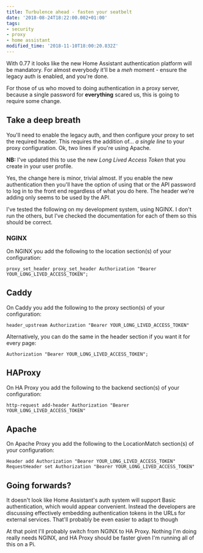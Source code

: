 ```yaml
---
title: Turbulence ahead - fasten your seatbelt
date: '2018-08-24T18:22:00.002+01:00'
tags:
- security
- proxy
- home assistant
modified_time: '2018-11-10T18:00:20.832Z'
---
```


With 0.77 it looks like the new Home Assistant authentication platform will be mandatory. For almost everybody it'll be a _meh_ moment - ensure the legacy auth is enabled, and you're done.

For those of us who moved to doing authentication in a proxy server, because a single password for **everything** scared us, this is going to require some change.

## Take a deep breath

You'll need to enable the legacy auth, and then configure your proxy to set the required header. This requires the addition of... _a single line_ to your proxy configuration. Ok, two lines if you're using Apache.

**NB:** I've updated this to use the new _Long Lived Access Token_ that you create in your user profile.

Yes, the change here is minor, trivial almost. If you enable the new authentication then you'll have the option of using that or the API password to log in to the front end regardless of what you do here. The header we're adding only seems to be used by the API.

I've tested the following on my development system, using NGINX. I don't run the others, but I've checked the documentation for each of them so this should be correct.

### NGINX

On NGINX you add the following to the location section(s) of your configuration:

```
proxy_set_header proxy_set_header Authorization "Bearer YOUR_LONG_LIVED_ACCESS_TOKEN";
```

## Caddy

On Caddy you add the following to the proxy section(s) of your configuration:

```
header_upstream Authorization "Bearer YOUR_LONG_LIVED_ACCESS_TOKEN"
```

Alternatively, you can do the same in the header section if you want it for every page:

```
Authorization "Bearer YOUR_LONG_LIVED_ACCESS_TOKEN";
```

## HAProxy

On HA Proxy you add the following to the backend section(s) of your configuration:

```
http-request add-header Authorization "Bearer YOUR_LONG_LIVED_ACCESS_TOKEN"
```

## Apache

On Apache Proxy you add the following to the LocationMatch section(s) of your configuration:

```
Header add Authorization "Bearer YOUR_LONG_LIVED_ACCESS_TOKEN"
RequestHeader set Authorization "Bearer YOUR_LONG_LIVED_ACCESS_TOKEN"
```

## Going forwards?

It doesn't look like Home Assistant's auth system will support Basic authentication, which would appear convenient. Instead the developers are discussing effectively embedding authentication tokens in the URLs for external services. That'll probably be even easier to adapt to though

At that point I'll probably switch from NGINX to HA Proxy. Nothing I'm doing really needs NGINX, and HA Proxy should be faster given I'm running all of this on a Pi.
